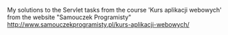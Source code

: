 My solutions to the Servlet tasks from the course 'Kurs aplikacji webowych' from the website "Samouczek Programisty"
http://www.samouczekprogramisty.pl/kurs-aplikacji-webowych/